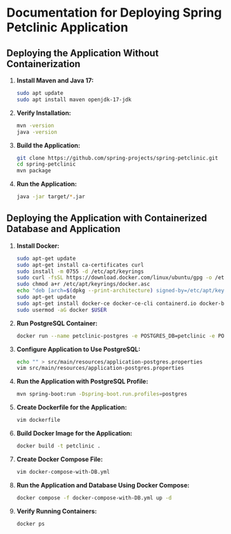 # Documentation for Deploying Spring Petclinic Application

## Deploying the Application Without Containerization

1. **Install Maven and Java 17:**
    ```bash
    sudo apt update
    sudo apt install maven openjdk-17-jdk
    ```

2. **Verify Installation:**
    ```bash
    mvn -version
    java -version
    ```

3. **Build the Application:**
    ```bash
    git clone https://github.com/spring-projects/spring-petclinic.git
    cd spring-petclinic
    mvn package
    ```

4. **Run the Application:**
    ```bash
    java -jar target/*.jar
    ```

## Deploying the Application with Containerized Database and Application

1. **Install Docker:**
    ```bash
    sudo apt-get update
    sudo apt-get install ca-certificates curl
    sudo install -m 0755 -d /etc/apt/keyrings
    sudo curl -fsSL https://download.docker.com/linux/ubuntu/gpg -o /etc/apt/keyrings/docker.asc
    sudo chmod a+r /etc/apt/keyrings/docker.asc
    echo "deb [arch=$(dpkg --print-architecture) signed-by=/etc/apt/keyrings/docker.asc] https://download.docker.com/linux/ubuntu $(. /etc/os-release && echo "$VERSION_CODENAME") stable" | sudo tee /etc/apt/sources.list.d/docker.list > /dev/null
    sudo apt-get update
    sudo apt-get install docker-ce docker-ce-cli containerd.io docker-buildx-plugin docker-compose-plugin
    sudo usermod -aG docker $USER
    ```

2. **Run PostgreSQL Container:**
    ```bash
    docker run --name petclinic-postgres -e POSTGRES_DB=petclinic -e POSTGRES_USER=petclinic -e POSTGRES_PASSWORD=petclinic -p 5432:5432 -d postgres
    ```

3. **Configure Application to Use PostgreSQL:**
    ```bash
    echo "" > src/main/resources/application-postgres.properties
    vim src/main/resources/application-postgres.properties
    ```

4. **Run the Application with PostgreSQL Profile:**
    ```bash
    mvn spring-boot:run -Dspring-boot.run.profiles=postgres
    ```

5. **Create Dockerfile for the Application:**
    ```bash
    vim dockerfile
    ```

6. **Build Docker Image for the Application:**
    ```bash
    docker build -t petclinic .
    ```

7. **Create Docker Compose File:**
    ```bash
    vim docker-compose-with-DB.yml
    ```

8. **Run the Application and Database Using Docker Compose:**
    ```bash
    docker compose -f docker-compose-with-DB.yml up -d
    ```

9. **Verify Running Containers:**
    ```bash
    docker ps
    ```